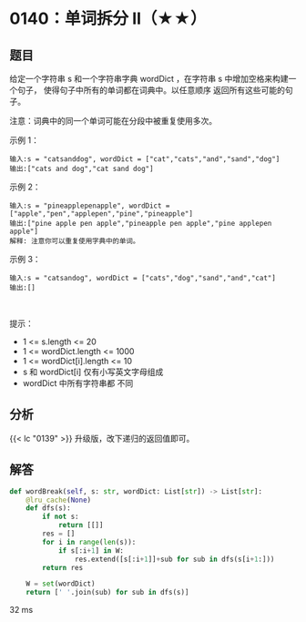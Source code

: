 # 0140：单词拆分 II（★★）


## 题目

给定一个字符串 s 和一个字符串字典 wordDict ，在字符串 s 中增加空格来构建一个句子，
使得句子中所有的单词都在词典中。以任意顺序 返回所有这些可能的句子。

注意：词典中的同一个单词可能在分段中被重复使用多次。


示例 1：

	输入:s = "catsanddog", wordDict = ["cat","cats","and","sand","dog"]
	输出:["cats and dog","cat sand dog"]

示例 2：

	输入:s = "pineapplepenapple", wordDict = ["apple","pen","applepen","pine","pineapple"]
	输出:["pine apple pen apple","pineapple pen apple","pine applepen apple"]
	解释: 注意你可以重复使用字典中的单词。


示例 3：

	输入:s = "catsandog", wordDict = ["cats","dog","sand","and","cat"]
	输出:[]
 

提示：
- 1 <= s.length <= 20
- 1 <= wordDict.length <= 1000
- 1 <= wordDict[i].length <= 10
- s 和 wordDict[i] 仅有小写英文字母组成
- wordDict 中所有字符串都 不同


## 分析

{{< lc "0139" >}} 升级版，改下递归的返回值即可。

## 解答

```python
def wordBreak(self, s: str, wordDict: List[str]) -> List[str]:
    @lru_cache(None)
    def dfs(s):
        if not s:
            return [[]]
        res = []
        for i in range(len(s)):
            if s[:i+1] in W:
                res.extend([s[:i+1]]+sub for sub in dfs(s[i+1:]))
        return res

    W = set(wordDict)
    return [' '.join(sub) for sub in dfs(s)]
```
32 ms

